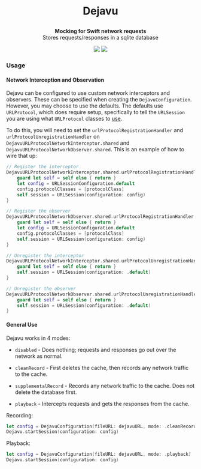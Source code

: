 # <p align="center">Dejavu</p>

<p align="center">
    <strong>Mocking for Swift network requests</strong>
    <br>
    Stores requests/responses in a sqlite database
</p>

<p align="center">
	<img src="https://img.shields.io/badge/license-Apache-blue">
	<img src="https://img.shields.io/badge/swift-5.7-orange">
</p>

### Usage

#### Network Interception and Observation

Dejavu can be configured to use custom network interceptors and observers. These can be specified when creating the `DejavuConfiguration`.  However, you may choose to use the defaults. The defaults use `URLProtocol`, which does require setup, specifically to tell the `URLSession` you are using what `URLProtocol` classes to [use](https://developer.apple.com/documentation/foundation/urlsessionconfiguration/1411050-protocolclasses).

To do this, you will need to set the `urlProtocolRegistrationHandler` and `urlProtocolUnregistrationHandler` on `DejavuURLProtocolNetworkInterceptor.shared` and `DejavuURLProtocolNetworkObserver.shared`. This is an example of how to wire that up:

```swift
// Register the interceptor
DejavuURLProtocolNetworkInterceptor.shared.urlProtocolRegistrationHandler = { [weak self] (protocolClass : AnyClass) in
    guard let self = self else { return }
    let config = URLSessionConfiguration.default
    config.protocolClasses = [protocolClass]
    self.session = URLSession(configuration: config)
}

// Register the observer
DejavuURLProtocolNetworkObserver.shared.urlProtocolRegistrationHandler = { [weak self] (protocolClass : AnyClass) in
    guard let self = self else { return }
    let config = URLSessionConfiguration.default
    config.protocolClasses = [protocolClass]
    self.session = URLSession(configuration: config)
}

// Unregister the interceptor
DejavuURLProtocolNetworkInterceptor.shared.urlProtocolUnregistrationHandler = { [weak self] (protocolClass : AnyClass) in
    guard let self = self else { return }
    self.session = URLSession(configuration: .default)
}

// Unregister the observer
DejavuURLProtocolNetworkObserver.shared.urlProtocolUnregistrationHandler = { [weak self] (protocolClass : AnyClass) in
    guard let self = self else { return }
    self.session = URLSession(configuration: .default)
}
```

#### General Use

Dejavu works in 4 modes:

- `disabled` - Does nothing; requests and responses go out over the network as normal.

- `cleanRecord` - First deletes the cache, then records any network traffic to the cache.
 
- `supplementalRecord` - Records any network traffic to the cache. Does not delete the database first.

- `playback` - Intercepts requests and gets the responses from the cache.


Recording:
```swift
let config = DejavuConfiguration(fileURL: dejavuURL, mode: .cleanRecord)
Dejavu.startSession(configuration: config)
```

Playback:
```swift
let config = DejavuConfiguration(fileURL: dejavuURL, mode: .playback)
Dejavu.startSession(configuration: config)
```
